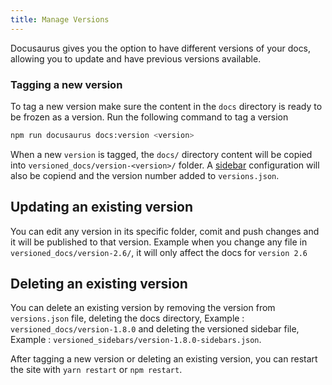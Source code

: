 ```yaml
---
title: Manage Versions 
---
```


Docusaurus gives you the option to have different versions of your docs,
allowing you to update and have previous versions available. 


### Tagging a new version
To tag a new version make sure the content in the `docs` directory is ready to be
frozen as a version. Run the following command to tag a version


```bash 
npm run docusaurus docs:version <version>
```
When a new `version` is tagged, the `docs/` directory content will be copied into `versioned_docs/version-<version>/` folder. A [sidebar](https://v2.docusaurus.io/docs/docs-introduction#sidebar) configuration will also be copiend and the version number added to `versions.json`.

## Updating an existing version
You can edit any version in its specific folder, comit and push changes and it will be published to that version.
Example when you change any file in `versioned_docs/version-2.6/`, it will only affect the docs for `version 2.6`


## Deleting an existing version
You can delete an existing version by removing the version from `versions.json` file, deleting the docs directory,
Example : `versioned_docs/version-1.8.0` and deleting the versioned sidebar file, Example : `versioned_sidebars/version-1.8.0-sidebars.json`.

After tagging a new version or deleting an existing version, you can restart the site with `yarn restart` or `npm restart`.